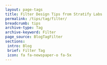 ```yaml
---
layout: page-tags
title: Filter Design Tips from Stratify Labs
permalink: /tips/tag/filter/
breadcrumb: tips
archive-type: Tag
archive-keyword: Filter
page_source: BlogTagFilter
sections:
 intro: Blog
 brief: Filter Tag
 icon: fa fa-newspaper-o fa-5x
---
```

